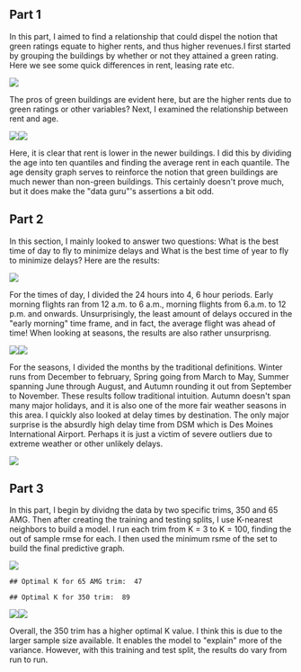 Part 1
------

In this part, I aimed to find a relationship that could dispel the
notion that green ratings equate to higher rents, and thus higher
revenues.I first started by grouping the buildings by whether or not
they attained a green rating. Here we see some quick differences in
rent, leasing rate etc.

![](Excercise1_files/figure-markdown_strict/unnamed-chunk-1-1.png)

The pros of green buildings are evident here, but are the higher rents
due to green ratings or other variables? Next, I examined the
relationship between rent and age.

![](Excercise1_files/figure-markdown_strict/unnamed-chunk-2-1.png)![](Excercise1_files/figure-markdown_strict/unnamed-chunk-2-2.png)

Here, it is clear that rent is lower in the newer buildings. I did this
by dividing the age into ten quantiles and finding the average rent in
each quantile. The age density graph serves to reinforce the notion that
green buildings are much newer than non-green buildings. This certainly
doesn't prove much, but it does make the "data guru"'s assertions a bit
odd.

Part 2
------

In this section, I mainly looked to answer two questions: What is the
best time of day to fly to minimize delays and What is the best time of
year to fly to minimize delays? Here are the results:

![](Excercise1_files/figure-markdown_strict/unnamed-chunk-3-1.png)

For the times of day, I divided the 24 hours into 4, 6 hour periods.
Early morning flights ran from 12 a.m. to 6 a.m., morning flights from
6.a.m. to 12 p.m. and onwards. Unsurprisingly, the least amount of
delays occured in the "early morning" time frame, and in fact, the
average flight was ahead of time! When looking at seasons, the results
are also rather unsurprisng.

![](Excercise1_files/figure-markdown_strict/unnamed-chunk-4-1.png)![](Excercise1_files/figure-markdown_strict/unnamed-chunk-4-2.png)

For the seasons, I divided the months by the traditional definitions.
Winter runs from December to february, Spring going from March to May,
Summer spanning June through August, and Autumn rounding it out from
September to November. These results follow traditional intuition.
Autumn doesn't span many major holidays, and it is also one of the more
fair weather seasons in this area. I quickly also looked at delay times
by destination. The only major surprise is the absurdly high delay time
from DSM which is Des Moines International Airport. Perhaps it is just a
victim of severe outliers due to extreme weather or other unlikely
delays.

![](Excercise1_files/figure-markdown_strict/unnamed-chunk-5-1.png)

Part 3
------

In this part, I begin by dividng the data by two specific trims, 350 and
65 AMG. Then after creating the training and testing splits, I use
K-nearest neighbors to build a model. I run each trim from K = 3 to K =
100, finding the out of sample rmse for each. I then used the minimum
rsme of the set to build the final predictive graph.

![](Excercise1_files/figure-markdown_strict/unnamed-chunk-6-1.png)

    ## Optimal K for 65 AMG trim:  47

    ## Optimal K for 350 trim:  89

![](Excercise1_files/figure-markdown_strict/unnamed-chunk-6-2.png)![](Excercise1_files/figure-markdown_strict/unnamed-chunk-6-3.png)

Overall, the 350 trim has a higher optimal K value. I think this is due
to the larger sample size available. It enables the model to "explain"
more of the variance. However, with this training and test split, the
results do vary from run to run.
